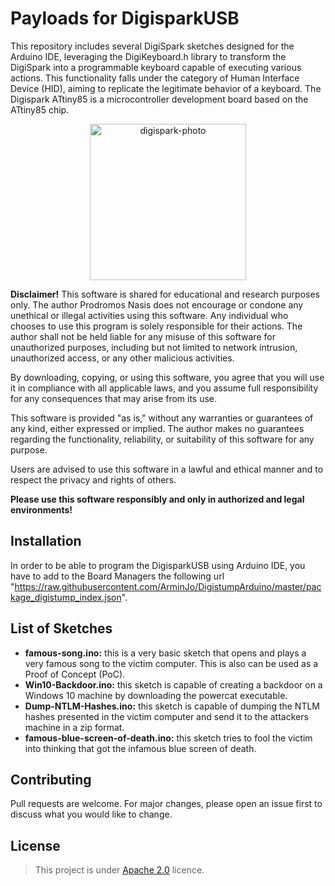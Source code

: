 # Payloads for DigisparkUSB

This repository includes several DigiSpark sketches designed for the Arduino IDE, leveraging the DigiKeyboard.h library to transform the DigiSpark into a programmable keyboard capable of executing various actions. This functionality falls under the category of Human Interface Device (HID), aiming to replicate the legitimate behavior of a keyboard. The Digispark ATtiny85 is a microcontroller development board based on the ATtiny85 chip.

<p align=center>
<img src="https://www.bifelectronic.com/5523-large_default/ard-digispark.jpg" alt="digispark-photo" width=250px>
</p>

**Disclaimer!**
This software is shared for educational and research purposes only. The author Prodromos Nasis does not encourage or condone any unethical or illegal activities using this software. Any individual who chooses to use this program is solely responsible for their actions. The author shall not be held liable for any misuse of this software for unauthorized purposes, including but not limited to network intrusion, unauthorized access, or any other malicious activities.

By downloading, copying, or using this software, you agree that you will use it in compliance with all applicable laws, and you assume full responsibility for any consequences that may arise from its use.

This software is provided "as is," without any warranties or guarantees of any kind, either expressed or implied. The author makes no guarantees regarding the functionality, reliability, or suitability of this software for any purpose.

Users are advised to use this software in a lawful and ethical manner and to respect the privacy and rights of others.

**Please use this software responsibly and only in authorized and legal environments!**

## Installation

In order to be able to program the DigisparkUSB using Arduino IDE, you have to add to the Board Managers the following url "https://raw.githubusercontent.com/ArminJo/DigistumpArduino/master/package_digistump_index.json".

## List of Sketches

- **famous-song.ino:** this is a very basic sketch that opens and plays a very famous song to the victim computer. This is also can be used as a Proof of Concept (PoC).
- **Win10-Backdoor.ino:** this sketch is capable of creating a backdoor on a Windows 10 machine by downloading the powercat executable.
- **Dump-NTLM-Hashes.ino:** this sketch is capable of dumping the NTLM hashes presented in the victim computer and send it to the attackers machine in a zip format.
- **famous-blue-screen-of-death.ino:** this sketch tries to fool the victim into thinking that got the infamous blue screen of death.

## Contributing

Pull requests are welcome. For major changes, please open an issue first
to discuss what you would like to change.

## License

>This project is under [Apache 2.0](https://choosealicense.com/licenses/apache-2.0/) licence.
